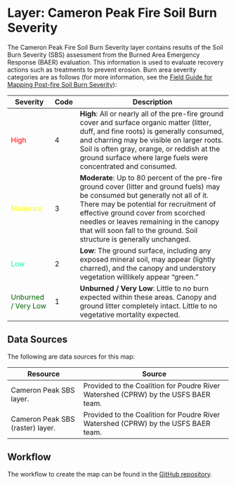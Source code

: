 # Layer: Cameron Peak Fire Soil Burn Severity 

The Cameron Peak Fire Soil Burn Severity layer contains results of the
Soil Burn Severity (SBS) assessment from the Burned Area Emergency Response (BAER) evaluation.
This information is used to evaluate recovery actions such as treatments to prevent erosion.
Burn area severity categories are as follows (for more information, see the [Field Guide for Mapping Post-fire Soil Burn Severity](http://www.fs.fed.us/rm/pubs/rmrs_gtr243.pdf)):

| **Severity** | **Code** | **Description** |
| -- | -- | -- |
| <span style="color:#ff0000">High</span> | 4 | **High**: All or nearly all of the pre-fire ground cover and surface organic matter (litter, duff, and fine roots) is generally consumed, and charring may be visible on larger roots. Soil is often gray, orange, or reddish at the ground surface where large fuels were concentrated and consumed. |
| <span style="color:#ffff00">Moderate</span> | 3 | **Moderate**: Up to 80 percent of the pre-fire ground cover (litter and ground fuels) may be consumed but generally not all of it. There may be potential for recruitment of effective ground cover from scorched needles or leaves remaining in the canopy that will soon fall to the ground. Soil structure is generally unchanged. |
| <span style="color:#00ffaa">Low</span> | 2 | **Low**: The ground surface, including any exposed mineral soil, may appear (lightly charred), and the canopy and understory vegetation willlikely appear “green.” |
| <span style="color:#006600">Unburned / Very Low</span> | 1 | **Unburned / Very Low**: Little to no burn expected within these areas. Canopy and ground litter completely intact. Little to no vegetative mortality expected. |

## Data Sources

The following are data sources for this map:

| **Resource** | **Source** |
| -- | -- |
| Cameron Peak SBS layer. | Provided to the Coalition for Poudre River Watershed (CPRW) by the USFS BAER team. | 
| Cameron Peak SBS (raster) layer. | Provided to the Coalition for Poudre River Watershed (CPRW) by the USFS BAER team. | 

## Workflow

The workflow to create the map can be found in the [GitHub repository](https://github.com/OpenWaterFoundation/owf-infomapper-poudre/tree/master/workflow/CurrentConditions/Environment-Wildfires).
